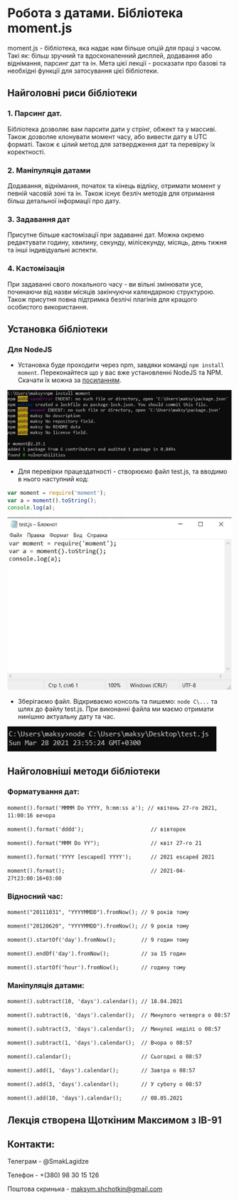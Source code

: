 # Робота з датами. Бібліотека moment.js

moment.js - бібліотека, яка надає нам більше опцій для праці з часом. Такі як: більш зручний та вдосконаленний дисплей, додавання або віднімання, парсинг дат та ін. Мета цієї лекції - росказати про базові та необхідні функції для затосування цієї бібліотеки.

## Найголовні риси бібліотеки

### 1. Парсинг дат. 

Бібліотека дозволяє вам парсити дати у стрінг, обжект та у массиві. Також дозволяе клонувати момент часу, або вивести дату в UTC форматі. Також є цілий метод для затвердження дат та перевірку їх коректності.

### 2. Маніпуляція датами

Додавання, віднімання, початок та кінець відліку, отримати момент у певній часовій зоні та ін. Також існує безліч методів для отримання більш детальної інформації про дату.

### 3. Задавання дат

Присутне більше кастомізації при задаванні дат. Можна окремо редактувати годину, хвилину, секунду, мілісекунду, місяць, день тижня та інші індивідуальні аспекти.

### 4. Кастомізація

При задаванні свого локального часу - ви вільні змінювати усе, починаючи від назви місяців закінчуючи календарною структурою. Також присутня повна підтримка безлічі плагінів для кращого особистого використання. 

## Установка бібліотеки

### Для NodeJS

* Установка буде проходити через npm, завдяки команді `npm install moment`. Переконайтеся що у вас вже установленні NodeJS та NPM. Скачати їх можна за [посиланням](https://nodejs.org/uk/download/). 

![Процесс установки](/src/screen2.jpg)

* Для перевірки працездатності - створюємо файл test.js, та вводимо в нього наступний код:

```js
var moment = require('moment');
var a = moment().toString();
console.log(a);
```
![Приклад](/src/screen1.jpg)

* Зберігаємо файл. Відкриваємо консоль та пишемо: `node C\...` та шлях до файлу test.js. При виконанні файла ми маємо отримати нинішню актуальну дату та час.

![Результат](/src/screen3.jpg)

## Найголовніші методи бібліотеки

### Форматування дат:

`moment().format('MMMM Do YYYY, h:mm:ss a'); // квітень 27-го 2021, 11:00:16 вечора`

`moment().format('dddd');                     // вівторок`

`moment().format("MMM Do YY");                // квіт 27-го 21`

`moment().format('YYYY [escaped] YYYY');      // 2021 escaped 2021`

`moment().format();                           // 2021-04-27t23:00:16+03:00`

### Відносний час:

`moment("20111031", "YYYYMMDD").fromNow(); // 9 років тому`

`moment("20120620", "YYYYMMDD").fromNow(); // 9 років тому`

`moment().startOf('day').fromNow();        // 9 годин тому`

`moment().endOf('day').fromNow();          // за 15 годин`

`moment().startOf('hour').fromNow();       // годину тому`

### Маніпуляція датами:

`moment().subtract(10, 'days').calendar(); // 18.04.2021`

`moment().subtract(6, 'days').calendar();  // Минулого четверга о 08:57`

`moment().subtract(3, 'days').calendar();  // Минулої неділі о 08:57`

`moment().subtract(1, 'days').calendar();  // Вчора о 08:57`

`moment().calendar();                      // Сьогодні о 08:57`

`moment().add(1, 'days').calendar();       // Завтра о 08:57`

`moment().add(3, 'days').calendar();       // У суботу о 08:57`

`moment().add(10, 'days').calendar();      // 08.05.2021`



## Лекція створена Щоткіним Максимом з ІВ-91

## Контакти:

Телеграм - @SmakLagidze

Телефон - +(380) 98 30 15 126

Поштова скринька - maksym.shchotkin@gmail.com








